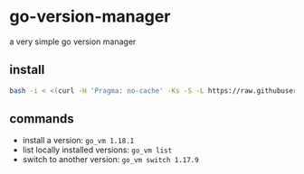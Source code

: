 # go-version-manager

a very simple go version manager



## install

```bash
bash -i < <(curl -H 'Pragma: no-cache' -Ks -S -L https://raw.githubusercontent.com/gitawego/go-version-manager/main/installer.sh)
```

## commands

- install a version: `go_vm 1.18.1`
- list locally installed versions: `go_vm list`
- switch to another version: `go_vm switch 1.17.9`